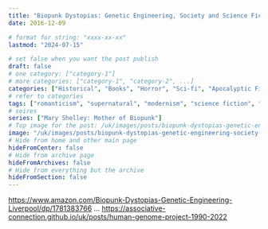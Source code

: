 ```yaml
---
title: "Biopunk Dystopias: Genetic Engineering, Society and Science Fiction (2016)"
date: 2016-12-09

# format for string: "xxxx-xx-xx"
lastmod: "2024-07-15"

# set false when you want the post publish
draft: false
# one category: ["category-1"]
# more categories: ["category-1", "category-2", ...]
categories: ["Historical", "Books", "Horror", "Sci-fi", "Apocalyptic Fiction", "Post-Apocalyptic Fiction", "Biopunk"]
# refer to categories
tags: ["romanticism", "supernatural", "modernism", "science fiction", "dying earth", "mystic", "mythology", "folklore", "urban legend", "foaf", "hton", "faith", "gnosis", "biohazard", "poison", "necro fetishism", "militarism", "humanism", "posthumanism", "pandemic", "zombie", "lars schmeink"]
# seires
series: ["Mary Shelley: Mother of Biopunk"]
# Top image for the post: /uk/images/posts/biopunk-dystopias-genetic-engineering-society-and-science-fiction-2016/cover.jpg
image: "/uk/images/posts/biopunk-dystopias-genetic-engineering-society-and-science-fiction-2016/cover.jpg"
# Hide from home and other main page
hideFromCenter: false
# Hide from archive page
hideFromArchives: false
# Hide from everything but the archive
hideFromSection: false
---
```

https://www.amazon.com/Biopunk-Dystopias-Genetic-Engineering-Liverpool/dp/1781383766
...
https://associative-connection.github.io/uk/posts/human-genome-project-1990-2022
<!--more-->
